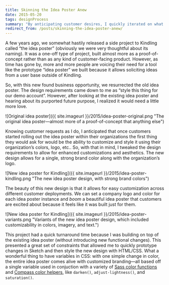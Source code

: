 ```yaml
---
title: Skinning the Idea Poster Anew
date: 2015-05-20
tags: designProcess
summary: "By anticipating customer desires, I quickly iterated on what was originally a proof-of-concept tool to make it a beautifully customizable product enhancement."
redirect_from: /posts/skinning-the-idea-poster-anew/
---
```


A few years ago, we somewhat hastily released a side project to Kindling called “the idea poster” (obviously we were very thoughtful about its naming). It was a one-off type of project, built almost more as a proof-of-concept rather than as any kind of customer-facing product. However, as time has gone by, more and more people are voicing their need for a tool like the prototype “idea poster” we built because it allows soliciting ideas from a user base outside of Kindling.

So, with this new found business opportunity, we resurrected the old idea poster. The design requirements came down to me as “style this thing for our demo account”. However, after looking at the existing idea poster and hearing about its purported future purpose, I realized it would need a little more love.

![Original idea poster]({{ site.imageurl }}/2015/idea-poster-original.png "The original idea poster—almost more of a proof-of-concept that anything else")

Knowing customer requests as I do, I anticipated that once customers started rolling out the idea poster within their organizations the first thing they would ask for would be the ability to customize and style it using their organization’s colors, logo, etc.. So, with that in mind, I tweaked the design requirements to allow for enhanced customizations and aesthetics. The new design allows for a single, strong brand color along with the organization’s logo.

![New idea poster for Kindling]({{ site.imageurl }}/2015/idea-poster-kindling.png "The new idea poster design, with strong brand colors")

The beauty of this new design is that it allows for easy customization across different customer deployments. We can set a company logo and color for each idea poster instance and *boom* a beautiful idea poster that customers are excited about because it feels like it was built just for them.

![New idea poster for Kindling]({{ site.imageurl }}/2015/idea-poster-variants.png "Variants of the new idea poster design, which included customizability in colors, imagery, and text.")

This project had a quick turnaround time because I was building on top of the existing idea poster (without introducing new functional changes). This presented a great set of constraints that allowed me to quickly prototype changes in Sketch and then style the new design with HTML/CSS. What a wonderful thing to have variables in CSS: with one simple change in color, the entire idea poster comes alive with customized branding—all based off a single variable used in conjuction with a variety of [Sass color functions](http://sass-lang.com/documentation/Sass/Script/Functions.html) and [Compass color helpers](http://compass-style.org/reference/compass/helpers/colors/), like `darken()`, `adjust-lightness()`, and `saturation()`.